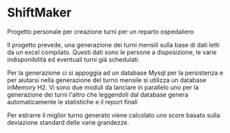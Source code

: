 # ShiftMaker
Progetto personale per creazione turni per un reparto ospedaliero

Il progetto prevede, una generazione dei turni mensili sulla base di dati letti da un excel compilato.
Questi dati sono le persone a disposizione, le varie indisponibilità ed eventuali turni già schedulati.

Per la generazione ci si appoggia ad un database Mysql per la persistenza e per aiutarsi nella generazione del turno mensile
si utilizza un database inMemory H2.
Vi sono due moduli da lanciare in parallelo uno per la generazione dei turni l'altro che leggendoli dal database genera automaticamente le statistiche e il report finali


Per estrarre il miglior turno generato viene calcolato uno score basato sulla deviazione standard delle varie grandezze.

